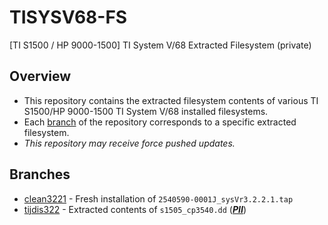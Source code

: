 # TISYSV68-FS
[TI S1500 / HP 9000-1500] TI System V/68 Extracted Filesystem (private)

## Overview

* This repository contains the extracted filesystem contents of various
  TI S1500/HP 9000-1500 TI System V/68 installed filesystems.
* Each
  [branch](https://github.com/TI-S1500/TISYSV68-FS/branches/all) of the
  repository corresponds to a specific extracted filesystem.
* *This repository may receive force pushed updates.*

## Branches

* [clean3221](https://github.com/TI-S1500/TISYSV68-FS/tree/clean3221) -
  Fresh installation of `2540590-0001J_sysVr3.2.2.1.tap`
* [tijdis322](https://github.com/TI-S1500/TISYSV68-FS/tree/tijdis332) -
  Extracted contents of `s1505_cp3540.dd`
  (***[PII](https://en.wikipedia.org/wiki/Personal_data)***)
